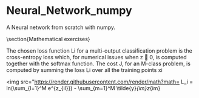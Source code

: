 # Neural_Network_numpy
A Neural network from scratch with numpy. 



\section{Mathematical exercises}

The chosen loss function Li for a multi-output classification problem is the cross-entropy loss which, for
numerical issues when z  0, is computed together with the softmax function. The cost J, for an M-class problem, is computed by summing the loss Li over all the training points xi

<img src="https://render.githubusercontent.com/render/math?math=
    L_i = ln(\sum_{l=1}^M e^{z_{il}}) - \sum_{m=1}^M \tilde{y}_{im}z_{im}
>

